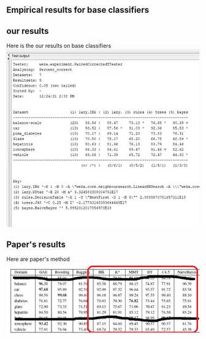 
##  Empirical results for base classifiers 
## our results
Here is the our results on base classifiers 
![img](https://github.com/Sarah-HA-2021/MLDM_HomeWork/blob/main/Project/images/empirical_results.jpg)

## Paper's results
Here are paper's method
![img](https://github.com/Sarah-HA-2021/MLDM_HomeWork/blob/main/Project/images/paper_results_base.jpg)
